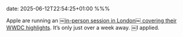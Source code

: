 date: 2025-06-12T22:54:25+01:00
%%%

Apple are running an ￼[in-person session in London￼ covering their WWDC highlights](https://developer.apple.com/events/view/6AYQ3SDS5X/dashboard). It’s only just over a week away. ￼I applied.
